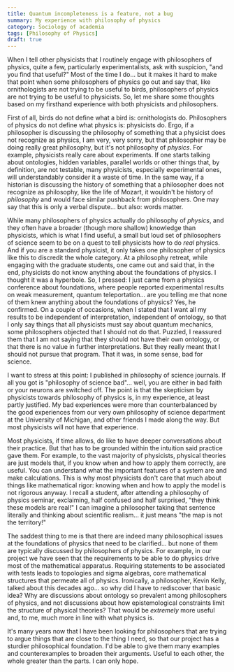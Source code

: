 ```yaml
---
title: Quantum incompleteness is a feature, not a bug
summary: My experience with philosophy of physics
category: Sociology of academia
tags: [Philosophy of Physics]
draft: true
---
```


When I tell other physicists that I routinely engage with philosophers of physics, quite a few, particularly experimentalists, ask with suspicion, "and you find that useful?" Most of the time I do... but it makes it hard to make that point when some philosophers of physics go out and say that, like ornithologists are not trying to be useful to birds, philosophers of physics are not trying to be useful to physicists. So, let me share some thoughts based on my firsthand experience with both physicists and philosophers.

First of all, birds do not define what a bird is: ornithologists do. Philosophers of physics do not define what physics is: physicists do. Ergo, if a philosopher is discussing the philosophy of something that a physicist does not recognize as physics, I am very, very sorry, but that philosopher may be doing really great philosophy, but it's not philosophy of *physics*. For example, physicists really care about experiments. If one starts talking about ontologies, hidden variables, parallel worlds or other things that, by definition, are not testable, many physicists, especially experimental ones, will understandably consider it a waste of time. In the same way, if a historian is discussing the history of something that a philosopher does not recognize as philosophy, like the life of Mozart, it wouldn't be history of *philosophy* and would face similar pushback from philosophers. One may say that this is only a verbal dispute... but also: words matter. 

While many philosophers of physics actually do philosophy of *physics*, and they often have a broader (though more shallow) knowledge than physicists, which is what I find useful, a small but loud set of philosophers of science seem to be on a quest to tell physicists how to do *real* physics. And if you are a standard physicist, it only takes one philosopher of physics like this to discredit the whole category. At a philosophy retreat, while engaging with the graduate students, one came out and said that, in the end, physicists do not know anything about the foundations of physics. I thought it was a hyperbole. So, I pressed: I just came from a physics conference about foundations, where people reported experimental results on weak measurement, quantum teleportation... are you telling me that none of them knew anything about the foundations of physics? Yes, he confirmed. On a couple of occasions, when I stated that I want all my results to be independent of interpretation, independent of ontology, so that I only say things that all physicists must say about quantum mechanics, some philosophers objected that I should not do that. Puzzled, I reassured them that I am not saying that they should not have their own ontology, or that there is no value in further interpretations. But they really meant that I should not pursue that program. That it was, in some sense, bad for science.

I want to stress at this point: I published in philosophy of science journals. If all you got is "philosophy of science bad"... well, you are either in bad faith or your neurons are switched off. The point is that the skepticism by physicists towards philosophy of physics is, in my experience, at least partly justified. My bad experiences were more than counterbalanced by the good experiences from our very own philosophy of science department at the University of Michigan, and other friends I made along the way. But most physicists will not have that experience.

Most physicists, if time allows, do like to have deeper conversations about their practice. But that has to be grounded within the intuition said practice gave them. For example, to the vast majority of physicists, physical theories are just models that, if you know when and how to apply them correctly, are useful. You can understand what the important features of a system are and make calculations. This is why most physicists don't care that much about things like mathematical rigor: knowing when and how to apply the model is not rigorous anyway. I recall a student, after attending a philosophy of physics seminar, exclaiming, half confused and half surprised, "they think these models are real!" I can imagine a philosopher taking that sentence literally and thinking about scientific realism... it just means "the map is not the territory!"

The saddest thing to me is that there are indeed many philosophical issues at the foundations of physics that need to be clarified... but none of them are typically discussed by philosophers of physics. For example, in our project we have seen that the requirements to be able to do physics drive most of the mathematical apparatus. Requiring statements to be associated with tests leads to topologies and sigma algebras, core mathematical structures that permeate all of physics. Ironically, a philosopher, Kevin Kelly, talked about this decades ago... so why did I have to rediscover that basic idea? Why are discussions about ontology so prevalent among philosophers of physics, and not discussions about how epistemological constraints limit the structure of physical theories? That would be *extremely* more useful and, to me, much more in line with what physics is.

It's many years now that I have been looking for philosophers that are trying to argue things that are close to the thing I need, so that our project has a sturdier philosophical foundation. I'd be able to give them many examples and counterexamples to broaden their arguments. Useful to each other, the whole greater than the parts. I can only hope.
